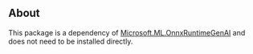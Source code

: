 ## About

This package is a dependency of [Microsoft.ML.OnnxRuntimeGenAI](https://www.nuget.org/packages/Microsoft.ML.OnnxRuntimeGenAI) and does not need to be installed directly.
